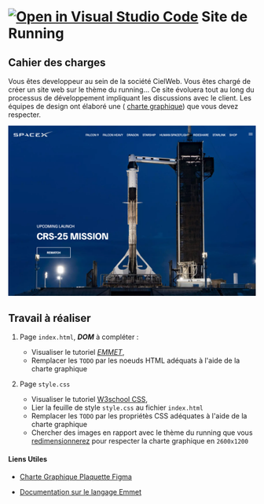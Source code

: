 [![Open in Visual Studio Code](https://classroom.github.com/assets/open-in-vscode-718a45dd9cf7e7f842a935f5ebbe5719a5e09af4491e668f4dbf3b35d5cca122.svg)](https://classroom.github.com/online_ide?assignment_repo_id=11824026&assignment_repo_type=AssignmentRepo)
Site de Running
=======
Cahier des charges
-----------
Vous êtes developpeur au sein de la société CielWeb. Vous êtes chargé de créer un site web sur le thème du running...
Ce site évoluera tout au long du processus de développement impliquant les discussions avec le client.
Les équipes de design ont élaboré une  (
[charte graphique](https://www.figma.com/file/OYr51M2IjdeFcJpRFsFSgZ/spaceX?type=design&node-id=0%3A1&mode=design&t=silahs9HWIdfbBNO-1)) que vous devez respecter.

![SpaceX Website](img/screen.jpg)

Travail à réaliser
-----------

 1. Page `index.html`,  ***DOM*** à compléter :
    * Visualiser le tutoriel [*EMMET*](https://youtu.be/-vor9TBJVpI),
    * Remplacer les `TODO` par les noeuds HTML adéquats à l'aide de la charte graphique


     
 2. Page `style.css`
    * Visualiser le tutoriel [W3school CSS](https://drive.google.com/file/d/1Q6x3y1ct6uEEZOTuqVh3292FrjQLK7kW/view?usp=sharing),
    * Lier la feuille de style `style.css` au fichier `index.html`
    * Remplacer les `TODO` par les propriétès CSS  adéquates à l'aide de la charte graphique
    * Chercher des  images en rapport avec le thème du running que vous [redimensionnerez](https://www.resizepixel.com/)  pour respecter la charte graphique en `2600x1200`


#### Liens Utiles

- [Charte Graphique Plaquette Figma](https://www.figma.com/file/OYr51M2IjdeFcJpRFsFSgZ/spaceX?type=design&node-id=0%3A1&mode=design&t=silahs9HWIdfbBNO-1)

- [Documentation sur le langage Emmet](https://docs.emmet.io/cheat-sheet/)





